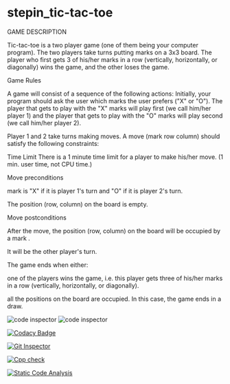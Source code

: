 # stepin_tic-tac-toe
GAME DESCRIPTION


Tic-tac-toe is a two player game (one of them being your computer program). The two players take turns putting marks on a 3x3 board. The player who first gets 3 of his/her marks in a row (vertically, horizontally, or diagonally) wins the game, and the other loses the game.


Game Rules


A game will consist of a sequence of the following actions:
Initially, your program should ask the user which marks the user prefers ("X" or "O"). The player that gets to play with the "X" marks will play first (we call him/her player 1) and the player that gets to play with the "O" marks will play second (we call him/her player 2).


Player 1 and 2 take turns making moves. A move (mark row column) should satisfy the following constraints:


Time Limit There is a 1 minute time limit for a player to make his/her move. (1 min. user time, not CPU time.)


Move preconditions

mark is "X" if it is player 1's turn and "O" if it is player 2's turn.

The position (row, column) on the board is empty.


Move postconditions

After the move, the position (row, column) on the board will be occupied by a mark .

It will be the other player's turn.

The game ends when either:

one of the players wins the game, i.e. this player gets three of his/her marks in a row (vertically, horizontally, or diagonally).

all the positions on the board are occupied. In this case, the game ends in a draw.

![code inspector](https://www.code-inspector.com/project/28225/score/svg)
![code inspector](https://www.code-inspector.com/project/28225/status/svg)

[![Codacy Badge](https://app.codacy.com/project/badge/Grade/32a0ddd9e5d64e5fb951b90d5fb794a3)](https://www.codacy.com/gh/srijaganta/stepin_tic-tac-toe/dashboard?utm_source=github.com&amp;utm_medium=referral&amp;utm_content=srijaganta/stepin_tic-tac-toe&amp;utm_campaign=Badge_Grade)


[![Git Inspector](https://github.com/srijaganta/stepin_tic-tac-toe/actions/workflows/Git%20Inspector.yml/badge.svg)](https://github.com/srijaganta/stepin_tic-tac-toe/actions/workflows/Git%20Inspector.yml)


[![Cpp check](https://github.com/srijaganta/stepin_tic-tac-toe/actions/workflows/cppcheck.yml/badge.svg)](https://github.com/srijaganta/stepin_tic-tac-toe/actions/workflows/cppcheck.yml)


[![Static Code Analysis](https://github.com/srijaganta/stepin_tic-tac-toe/actions/workflows/static.yml/badge.svg)](https://github.com/srijaganta/stepin_tic-tac-toe/actions/workflows/static.yml)
